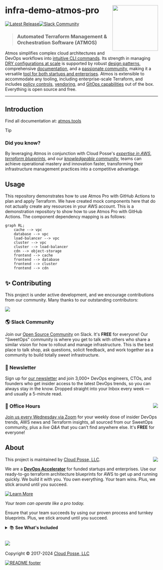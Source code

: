 <!-- markdownlint-disable -->

# infra-demo-atmos-pro <a href="https://cpco.io/homepage?utm_source=github&utm_medium=readme&utm_campaign=cloudposse-examples/infra-demo-atmos-pro&utm_content="><img align="right" src="https://cloudposse.com/logo-300x69.svg" width="150" /></a>

<a href="https://github.com/cloudposse/atmos/releases/latest"><img src="https://img.shields.io/github/release/cloudposse/atmos.svg?style=for-the-badge" alt="Latest Release"/></a><a href="https://slack.cloudposse.com"><img src="https://slack.cloudposse.com/for-the-badge.svg" alt="Slack Community"/></a>

<!-- markdownlint-restore -->

<!--




  ** DO NOT EDIT THIS FILE
  **
  ** This file was automatically generated by the `cloudposse/build-harness`.
  ** 1) Make all changes to `README.yaml`
  ** 2) Run `make init` (you only need to do this once)
  ** 3) Run`make readme` to rebuild this file.
  **
  ** (We maintain HUNDREDS of open source projects. This is how we maintain our sanity.)
  **





-->

> ### Automated Terraform Management & Orchestration Software (ATMOS)

Atmos simplifies complex cloud architectures and DevOps workflows into
[intuitive CLI commands](https://atmos.tools/category/cli). Its strength in managing
[DRY configurations at scale](https://atmos.tools/core-concepts/) is supported by robust
[design patterns](https://atmos.tools/design-patterns/), comprehensive [documentation](https://atmos.tools/), and a
[passionate community](https://slack.cloudposse.com/), making it a versatile
[tool for both startups and enterprises](https://cloudposse.com/). Atmos is extensible to accommodate any tooling,
including enterprise-scale Terraform, and includes
[policy controls](https://atmos.tools/core-concepts/components/validation),
[vendoring](https://atmos.tools/core-concepts/vendoring/), and
[GitOps capabilities](https://atmos.tools/integrations/github-actions) out of the box. Everything is open source and
free.

---

## Introduction

Find all documentation at: [atmos.tools](https://atmos.tools)

> [!TIP]
>
> ### Did you know?
>
> By leveraging Atmos in conjunction with Cloud Posse's [_expertise in AWS_](https://cloudposse.com),
> [_terraform blueprints_](https://cloudposse.com/services/), and our
> [_knowledgeable community_](https://slack.cloudposse.com), teams can achieve operational mastery and innovation
> faster, transforming their infrastructure management practices into a competitive advantage.

## Usage

This repository demonstrates how to use Atmos Pro with GitHub Actions to plan and apply Terraform. We have created mock
components here that do not actually create any resources in your AWS account. This is a demonstration repository to
show how to use Atmos Pro with GitHub Actions. The component dependency mapping is as follows:

```mermaid
graph RL;
    cache --> vpc
    database --> vpc
    load-balancer --> vpc
    cluster --> vpc
    cluster --> load-balancer
    cdn --> object-storage
    frontend --> cache
    frontend --> database
    frontend --> cluster
    frontend --> cdn
```

## ✨ Contributing

This project is under active development, and we encourage contributions from our community. Many thanks to our
outstanding contributors:

<a href="https://github.com/cloudposse-examples/infra-demo-atmos-pro/graphs/contributors">
  <img src="https://contrib.rocks/image?repo=cloudposse-examples/infra-demo-atmos-pro&max=24" />
</a>

### 🌎 Slack Community

Join our
[Open Source Community](https://cpco.io/slack?utm_source=github&utm_medium=readme&utm_campaign=cloudposse-examples/infra-demo-atmos-pro&utm_content=slack)
on Slack. It's **FREE** for everyone! Our "SweetOps" community is where you get to talk with others who share a similar
vision for how to rollout and manage infrastructure. This is the best place to talk shop, ask questions, solicit
feedback, and work together as a community to build totally _sweet_ infrastructure.

### 📰 Newsletter

Sign up for
[our newsletter](https://cpco.io/newsletter?utm_source=github&utm_medium=readme&utm_campaign=cloudposse-examples/infra-demo-atmos-pro&utm_content=newsletter)
and join 3,000+ DevOps engineers, CTOs, and founders who get insider access to the latest DevOps trends, so you can
always stay in the know. Dropped straight into your Inbox every week — and usually a 5-minute read.

### 📆 Office Hours <a href="https://cloudposse.com/office-hours?utm_source=github&utm_medium=readme&utm_campaign=cloudposse-examples/infra-demo-atmos-pro&utm_content=office_hours"><img src="https://img.cloudposse.com/fit-in/200x200/https://cloudposse.com/wp-content/uploads/2019/08/Powered-by-Zoom.png" align="right" /></a>

[Join us every Wednesday via Zoom](https://cloudposse.com/office-hours?utm_source=github&utm_medium=readme&utm_campaign=cloudposse-examples/infra-demo-atmos-pro&utm_content=office_hours)
for your weekly dose of insider DevOps trends, AWS news and Terraform insights, all sourced from our SweetOps community,
plus a _live Q&A_ that you can’t find anywhere else. It's **FREE** for everyone!

## About

This project is maintained by
<a href="https://cpco.io/homepage?utm_source=github&utm_medium=readme&utm_campaign=cloudposse-examples/infra-demo-atmos-pro&utm_content=">Cloud
Posse, LLC</a>.
<a href="https://cpco.io/homepage?utm_source=github&utm_medium=readme&utm_campaign=cloudposse-examples/infra-demo-atmos-pro&utm_content="><img src="https://cloudposse.com/logo-300x69.svg" align="right" /></a>

We are a
[**DevOps Accelerator**](https://cpco.io/commercial-support?utm_source=github&utm_medium=readme&utm_campaign=cloudposse-examples/infra-demo-atmos-pro&utm_content=commercial_support)
for funded startups and enterprises. Use our ready-to-go terraform architecture blueprints for AWS to get up and running
quickly. We build it with you. You own everything. Your team wins. Plus, we stick around until you succeed.

<a href="https://cpco.io/commercial-support?utm_source=github&utm_medium=readme&utm_campaign=cloudposse-examples/infra-demo-atmos-pro&utm_content=commercial_support"><img alt="Learn More" src="https://img.shields.io/badge/learn%20more-success.svg?style=for-the-badge"/></a>

_Your team can operate like a pro today._

Ensure that your team succeeds by using our proven process and turnkey blueprints. Plus, we stick around until you
succeed.

<details>
  <summary>📚 <strong>See What's Included</strong></summary>

- **Reference Architecture.** You'll get everything you need from the ground up built using 100% infrastructure as code.
- **Deployment Strategy.** You'll have a battle-tested deployment strategy using GitHub Actions that's automated and
  repeatable.
- **Site Reliability Engineering.** You'll have total visibility into your apps and microservices.
- **Security Baseline.** You'll have built-in governance with accountability and audit logs for all changes.
- **GitOps.** You'll be able to operate your infrastructure via Pull Requests.
- **Training.** You'll receive hands-on training so your team can operate what we build.
- **Questions.** You'll have a direct line of communication between our teams via a Shared Slack channel.
- **Troubleshooting.** You'll get help to triage when things aren't working.
- **Code Reviews.** You'll receive constructive feedback on Pull Requests.
- **Bug Fixes.** We'll rapidly work with you to fix any bugs in our projects.
</details>

## <a href="https://cloudposse.com/readme/commercial-support/link?utm_source=github&utm_medium=readme&utm_campaign=cloudposse-examples/infra-demo-atmos-pro&utm_content=readme_commercial_support_link"><img src="https://cloudposse.com/readme/commercial-support/img"/></a>

Copyright © 2017-2024 [Cloud Posse, LLC](https://cpco.io/copyright)

<a href="https://cloudposse.com/readme/footer/link?utm_source=github&utm_medium=readme&utm_campaign=cloudposse-examples/infra-demo-atmos-pro&utm_content=readme_footer_link"><img alt="README footer" src="https://cloudposse.com/readme/footer/img"/></a>

<img alt="Beacon" width="0" src="https://ga-beacon.cloudposse.com/UA-76589703-4/cloudposse-examples/infra-demo-atmos-pro?pixel&cs=github&cm=readme&an=infra-demo-atmos-pro"/>
